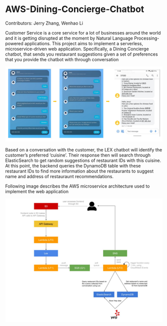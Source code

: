 # AWS-Dining-Concierge-Chatbot

Contributors: Jerry Zhang, Wenhao Li

Customer Service is a core service for a lot of businesses around the world and it is
getting disrupted at the moment by Natural Language Processing-powered applications.
This project aims to  implement a serverless, microservice-driven web application. 
Specifically, a Dining Concierge chatbot, that sends you restaurant suggestions given a 
set of preferences that you provide the chatbot with through conversation

![screenshot](images/chatbot.JPG)

Based on a conversation with the customer, the LEX chatbot will identify the customer’s preferred ‘cuisine’. Their response then will search through ElasticSearch to get random suggestions of restaurant IDs with this cuisine. At this point, the backend queries the DynamoDB table with these restaurant IDs to find more information about the restaurants to suggest name and address of restauraunt recommendations.

Following image describes the AWS microservice architecture used to implement the web application

![screenshot](images/aws_architecture.jpeg)
